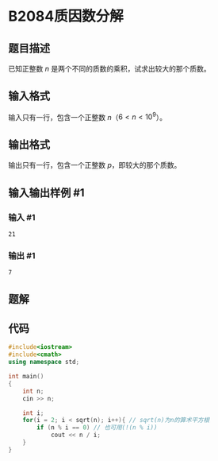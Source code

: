 # B2084质因数分解

## 题目描述

已知正整数 $n$ 是两个不同的质数的乘积，试求出较大的那个质数。

## 输入格式

输入只有一行，包含一个正整数 $n$（$6<n<10^9$）。

## 输出格式

输出只有一行，包含一个正整数 $p$，即较大的那个质数。

## 输入输出样例 #1

### 输入 #1

```
21
```

### 输出 #1

```
7
```

## 题解



## 代码

```cpp
#include<iostream>
#include<cmath>
using namespace std;

int main()
{
    int n;
    cin >> n;

    int i;
    for(i = 2; i < sqrt(n); i++){ // sqrt(n)为n的算术平方根
        if (n % i == 0) // 也可用(!(n % i))
            cout << n / i;
    }
}
```

